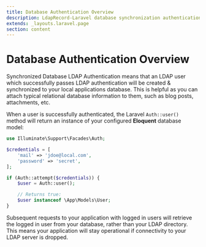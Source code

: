 ```yaml
---
title: Database Authentication Overview
description: LdapRecord-Laravel database synchronization authentication overview
extends: _layouts.laravel.page
section: content
---
```


# Database Authentication Overview

Synchronized Database LDAP Authentication means that an LDAP user which successfully passes LDAP authentication
will be created & synchronized to your local applications database. This is helpful as you can attach typical
relational database information to them, such as blog posts, attachments, etc.

When a user is successfully authenticated, the Laravel `Auth::user()` method
will return an instance of your configured **Eloquent** database model:

```php
use Illuminate\Support\Facades\Auth;

$credentials = [
    'mail' => 'jdoe@local.com',
    'password' => 'secret',
];

if (Auth::attempt($credentials)) {
    $user = Auth::user();

    // Returns true:
    $user instanceof \App\Models\User;
}
```

Subsequent requests to your application with logged in users will retrieve the
logged in user from your database, rather than your LDAP directory. This means
your application will stay operational if connectivity to your LDAP server
is dropped.
